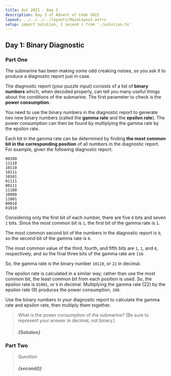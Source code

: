 ```yaml
---
title: AoC 2021 - Day 3
description: Day 3 of Advent of Code 2021
layout: ../../../../layouts/MainLayout.astro
setup: import Solution, { second } from './solution.ts'
---
```


## Day 1: Binary Diagnostic

### Part One

The submarine has been making some odd creaking noises, so you ask it to produce a diagnostic report just in case.

The diagnostic report (your puzzle input) consists of a list of **binary numbers** which, when decoded properly, can tell you many useful things about the conditions of the submarine. The first parameter to check is the **power consumption**.

You need to use the binary numbers in the diagnostic report to generate two new binary numbers (called the **gamma rate** and the **epsilon rate**). The power consumption can then be found by multiplying the gamma rate by the epsilon rate.

Each bit in the gamma rate can be determined by finding **the most common bit in the corresponding position** of all numbers in the diagnostic report. For example, given the following diagnostic report:

```
00100
11110
10110
10111
10101
01111
00111
11100
10000
11001
00010
01010
```

Considering only the first bit of each number, there are five `0` bits and seven `1` bits. Since the most common bit is `1`, the first bit of the gamma rate is `1`.

The most common second bit of the numbers in the diagnostic report is `0`, so the second bit of the gamma rate is `0`.

The most common value of the third, fourth, and fifth bits are `1`, `1`, and `0`, respectively, and so the final three bits of the gamma rate are `110`.

So, the gamma rate is the binary number `10110`, or `22` in decimal.

The epsilon rate is calculated in a similar way; rather than use the most common bit, the least common bit from each position is used. So, the epsilon rate is `01001`, or `9` in decimal. Multiplying the gamma rate (22) by the epsilon rate (9) produces the power consumption, `198`.

Use the binary numbers in your diagnostic report to calculate the gamma rate and epsilon rate, then multiply them together.

> What is the power consumption of the submarine? (Be sure to represent your answer in decimal, not binary.)
>
> ##### {Solution}

### Part Two

> Question
>
> ##### {second()}
